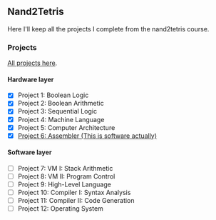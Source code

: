 ## Nand2Tetris

Here I'll keep all the projects I complete from the nand2tetris course.

### Projects

[All projects here](https://www.nand2tetris.org/course).

#### Hardware layer

- [x] Project 1: Boolean Logic 
- [x] Project 2: Boolean Arithmetic 
- [x] Project 3: Sequential Logic
- [x] Project 4: Machine Language 
- [x] Project 5: Computer Architecture 
- [x] [Project 6: Assembler (This is software actually)](projects/06/hack_assembler/)

#### Software layer

- [ ] Project 7: VM I: Stack Arithmetic 
- [ ] Project 8: VM II: Program Control 
- [ ] Project 9: High-Level Language 
- [ ] Project 10: Compiler I: Syntax Analysis
- [ ] Project 11: Compiler II: Code Generation 
- [ ] Project 12: Operating System 
